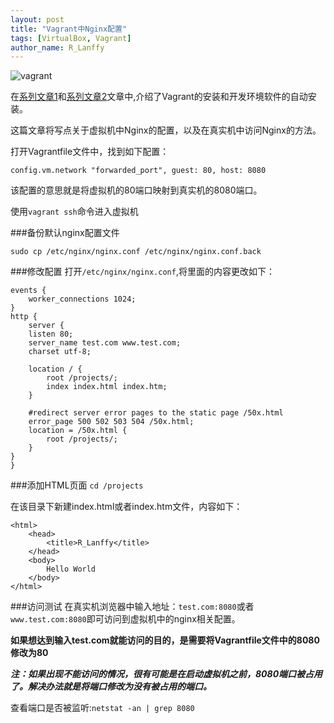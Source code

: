 ```yaml
---
layout: post
title: "Vagrant中Nginx配置"
tags: [VirtualBox, Vagrant]
author_name: R_Lanffy
---
```


![vagrant](http://sfault-image.b0.upaiyun.com/c1/eb/c1eb8c927b0b255d6de2532ae2564877)

在[系列文章1](http://lanffy.github.io/2015/09/28/使用virtualbox_+_vagrant打造属于自己的开发环境1/)和[系列文章2](http://lanffy.github.io/2015/10/04/使用virtualbox_+_vagrant打造属于自己的开发环境2/)文章中,介绍了Vagrant的安装和开发环境软件的自动安装。

这篇文章将写点关于虚拟机中Nginx的配置，以及在真实机中访问Nginx的方法。

打开Vagrantfile文件中，找到如下配置：

```
config.vm.network "forwarded_port", guest: 80, host: 8080
```

该配置的意思就是将虚拟机的80端口映射到真实机的8080端口。

使用`vagrant ssh`命令进入虚拟机

###备份默认nginx配置文件

```
sudo cp /etc/nginx/nginx.conf /etc/nginx/nginx.conf.back
```

###修改配置
打开`/etc/nginx/nginx.conf`,将里面的内容更改如下：

    events {
    	worker_connections 1024;
    }
    http {
    	server {
		listen 80;
		server_name test.com www.test.com;
		charset utf-8;

		location / {
			root /projects/;
			index index.html index.htm;
		}

		#redirect server error pages to the static page /50x.html
		error_page 500 502 503 504 /50x.html;
		location = /50x.html {
			root /projects/;
		}
	}
    }

###添加HTML页面
`cd /projects`

在该目录下新建index.html或者index.htm文件，内容如下：

    <html>
        <head>
            <title>R_Lanffy</title>
        </head>
        <body>
            Hello World
        </body>
    </html>

###访问测试
在真实机浏览器中输入地址：`test.com:8080`或者`www.test.com:8080`即可访问到虚拟机中的nginx相关配置。

**如果想达到输入test.com就能访问的目的，是需要将Vagrantfile文件中的8080修改为80**

***注：如果出现不能访问的情况，很有可能是在启动虚拟机之前，8080端口被占用了。解决办法就是将端口修改为没有被占用的端口。***

查看端口是否被监听:`netstat -an | grep 8080`

